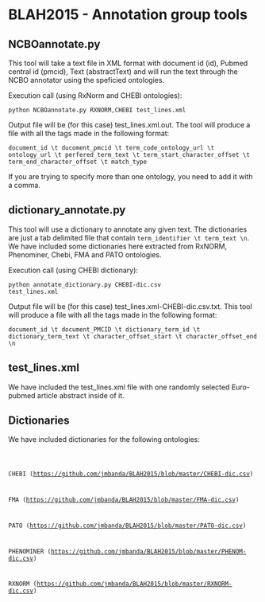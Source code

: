 # BLAH2015  - Annotation group tools 


<h2>NCBOannotate.py</h2>

This tool will take a text file in XML format with document id (id), Pubmed central id (pmcid), Text (abstractText) and will run the text through the NCBO annotator using the speficied ontologies. 

Execution call (using RxNorm and CHEBI ontologies):

<code>python NCBOannotate.py RXNORM,CHEBI test_lines.xml</code>

Output file will be (for this case) test_lines.xml.out. The tool will produce a file with all the tags made in the following format: 

<code>document_id \t ducoment_pmcid \t term_code_ontology_url \t ontology_url \t perfered_term_text \t term_start_character_offset \t term_end_character_offset \t match_type </code> 

If you are trying to specify more than one ontology, you need to add it with a comma. 

<h2>dictionary_annotate.py</h2>

This tool will use a dictionary to annotate any given text. The dictionaries are just a tab delimited file that contain <code>term_identifier \t term_text \n</code>. We have included some dictionaries here extracted from RxNORM, Phenominer, Chebi, FMA and PATO ontologies. 

Execution call (using CHEBI dictionary):

<code>python annotate_dictionary.py CHEBI-dic.csv test_lines.xml</code>

Output file will be (for this case) test_lines.xml-CHEBI-dic.csv.txt. This tool will produce a file with all the tags made in the following format:

<code>document_id \t document_PMCID \t dictionary_term_id \t dictionary_term_text \t character_offset_start \t character_offset_end \n </code> 

<h2> test_lines.xml </h2>

We have included the test_lines.xml file with one randomly selected Euro-pubmed article abstract inside of it. 

<h2> Dictionaries </h2>

We have included dictionaries for the following ontologies:

<code>

CHEBI (https://github.com/jmbanda/BLAH2015/blob/master/CHEBI-dic.csv)

FMA (https://github.com/jmbanda/BLAH2015/blob/master/FMA-dic.csv)

PATO (https://github.com/jmbanda/BLAH2015/blob/master/PATO-dic.csv)

PHENOMINER (https://github.com/jmbanda/BLAH2015/blob/master/PHENOM-dic.csv)

RXNORM (https://github.com/jmbanda/BLAH2015/blob/master/RXNORM-dic.csv)

</code>


